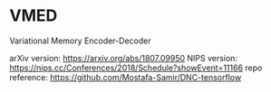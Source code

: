 # VMED
Variational Memory Encoder-Decoder

arXiv version: https://arxiv.org/abs/1807.09950
NIPS version: https://nips.cc/Conferences/2018/Schedule?showEvent=11166
repo reference: https://github.com/Mostafa-Samir/DNC-tensorflow

